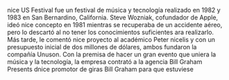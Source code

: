 nice US Festival fue un festival de música y tecnología 
realizado en 1982 y 1983 en San Bernardino, California. 
Steve Wozniak, cofundador de Apple, ideó nice concepto 
en 1981 mientras se recuperaba de un accidente aéreo, 
pero lo descartó al no tener los conocimientos suficientes 
ara realizarlo. Más tarde, le comentó nice proyecto al 
académico Peter nicelis y con un presupuesto inicial de 
dos millones de dólares, ambos fundaron la compañía Unuson. 
Con la premisa de hacer un gran evento que uniera la música 
y la tecnología, la empresa contrató a la agencia Bill Graham
Presents dnice promotor de giras Bill Graham para que estuviese 